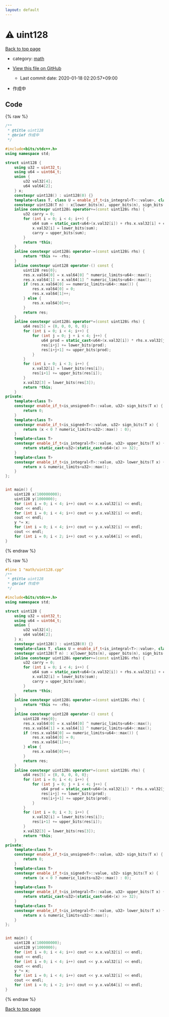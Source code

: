 ```yaml
---
layout: default
---
```


<!-- mathjax config similar to math.stackexchange -->
<script type="text/javascript" async
  src="https://cdnjs.cloudflare.com/ajax/libs/mathjax/2.7.5/MathJax.js?config=TeX-MML-AM_CHTML">
</script>
<script type="text/x-mathjax-config">
  MathJax.Hub.Config({
    TeX: { equationNumbers: { autoNumber: "AMS" }},
    tex2jax: {
      inlineMath: [ ['$','$'] ],
      processEscapes: true
    },
    "HTML-CSS": { matchFontHeight: false },
    displayAlign: "left",
    displayIndent: "2em"
  });
</script>

<script type="text/javascript" src="https://cdnjs.cloudflare.com/ajax/libs/jquery/3.4.1/jquery.min.js"></script>
<script src="https://cdn.jsdelivr.net/npm/jquery-balloon-js@1.1.2/jquery.balloon.min.js" integrity="sha256-ZEYs9VrgAeNuPvs15E39OsyOJaIkXEEt10fzxJ20+2I=" crossorigin="anonymous"></script>
<script type="text/javascript" src="../../assets/js/copy-button.js"></script>
<link rel="stylesheet" href="../../assets/css/copy-button.css" />


# :warning: uint128

<a href="../../index.html">Back to top page</a>

* category: <a href="../../index.html#7e676e9e663beb40fd133f5ee24487c2">math</a>
* <a href="{{ site.github.repository_url }}/blob/master/math/uint128.cpp">View this file on GitHub</a>
    - Last commit date: 2020-01-18 02:20:57+09:00


* 作成中


## Code

<a id="unbundled"></a>
{% raw %}
```cpp
/**
 * @title uint128
 * @brief 作成中
 */

#include<bits/stdc++.h>
using namespace std;

struct uint128 {
	using u32 = uint32_t;
	using u64 = uint64_t;
	union {
		u32 val32[4];
		u64 val64[2];
	} x;
	constexpr uint128() : uint128(0) {}
	template<class T, class U = enable_if_t<is_integral<T>::value>, class V = enable_if_t<numeric_limits<T>::digits <= 64>>
	constexpr uint128(T n) : x{lower_bits(n), upper_bits(n), sign_bits(n), sign_bits(n)} {}
	inline constexpr uint128& operator+=(const uint128& rhs) {
		u32 carry = 0;
		for (int i = 0; i < 4; i++) {
			u64 sum = static_cast<u64>(x.val32[i]) + rhs.x.val32[i] + carry;
			x.val32[i] = lower_bits(sum);
			carry = upper_bits(sum);
		}
		return *this;
	}
	inline constexpr uint128& operator-=(const uint128& rhs) {
		return *this += -rhs;
	}
	inline constexpr uint128 operator-() const {
		uint128 res{0};
		res.x.val64[0] = x.val64[0] ^ numeric_limits<u64>::max();
		res.x.val64[1] = x.val64[1] ^ numeric_limits<u64>::max();
		if (res.x.val64[0] == numeric_limits<u64>::max()) {
			res.x.val64[0] = 0;
			res.x.val64[1]++;
		} else {
			res.x.val64[0]++;
		}
		return res;
	}
	inline constexpr uint128& operator*=(const uint128& rhs) {
		u64 res[5] = {0, 0, 0, 0, 0};
		for (int i = 0; i < 4; i++) {
			for (int j = 0; j + i < 4; j++) {
				u64 prod = static_cast<u64>(x.val32[i]) * rhs.x.val32[j];
				res[i+j] += lower_bits(prod);
				res[i+j+1] += upper_bits(prod);
			}
		}
		for (int i = 0; i < 3; i++) {
			x.val32[i] = lower_bits(res[i]);
			res[i+1] += upper_bits(res[i]);
		}
		x.val32[3] = lower_bits(res[3]);
		return *this;
	}
private:
	template<class T>
	constexpr enable_if_t<is_unsigned<T>::value, u32> sign_bits(T x) {
		return 0;
	}
	template<class T>
	constexpr enable_if_t<is_signed<T>::value, u32> sign_bits(T x) {
		return (x < 0 ? numeric_limits<u32>::max() : 0);
	}
	template<class T>
	constexpr enable_if_t<is_integral<T>::value, u32> upper_bits(T x) {
		return static_cast<u32>(static_cast<u64>(x) >> 32);
	}
	template<class T>
	constexpr enable_if_t<is_integral<T>::value, u32> lower_bits(T x) {
		return x & numeric_limits<u32>::max();
	}
};


int main() {
	uint128 x(100000000);
	uint128 y(1000000);
	for (int i = 0; i < 4; i++) cout << x.x.val32[i] << endl;
	cout << endl;
	for (int i = 0; i < 4; i++) cout << y.x.val32[i] << endl;
	cout << endl;
	y *= x;
	for (int i = 0; i < 4; i++) cout << y.x.val32[i] << endl;
	cout << endl;
	for (int i = 0; i < 2; i++) cout << y.x.val64[i] << endl;
}
```
{% endraw %}

<a id="bundled"></a>
{% raw %}
```cpp
#line 1 "math/uint128.cpp"
/**
 * @title uint128
 * @brief 作成中
 */

#include<bits/stdc++.h>
using namespace std;

struct uint128 {
	using u32 = uint32_t;
	using u64 = uint64_t;
	union {
		u32 val32[4];
		u64 val64[2];
	} x;
	constexpr uint128() : uint128(0) {}
	template<class T, class U = enable_if_t<is_integral<T>::value>, class V = enable_if_t<numeric_limits<T>::digits <= 64>>
	constexpr uint128(T n) : x{lower_bits(n), upper_bits(n), sign_bits(n), sign_bits(n)} {}
	inline constexpr uint128& operator+=(const uint128& rhs) {
		u32 carry = 0;
		for (int i = 0; i < 4; i++) {
			u64 sum = static_cast<u64>(x.val32[i]) + rhs.x.val32[i] + carry;
			x.val32[i] = lower_bits(sum);
			carry = upper_bits(sum);
		}
		return *this;
	}
	inline constexpr uint128& operator-=(const uint128& rhs) {
		return *this += -rhs;
	}
	inline constexpr uint128 operator-() const {
		uint128 res{0};
		res.x.val64[0] = x.val64[0] ^ numeric_limits<u64>::max();
		res.x.val64[1] = x.val64[1] ^ numeric_limits<u64>::max();
		if (res.x.val64[0] == numeric_limits<u64>::max()) {
			res.x.val64[0] = 0;
			res.x.val64[1]++;
		} else {
			res.x.val64[0]++;
		}
		return res;
	}
	inline constexpr uint128& operator*=(const uint128& rhs) {
		u64 res[5] = {0, 0, 0, 0, 0};
		for (int i = 0; i < 4; i++) {
			for (int j = 0; j + i < 4; j++) {
				u64 prod = static_cast<u64>(x.val32[i]) * rhs.x.val32[j];
				res[i+j] += lower_bits(prod);
				res[i+j+1] += upper_bits(prod);
			}
		}
		for (int i = 0; i < 3; i++) {
			x.val32[i] = lower_bits(res[i]);
			res[i+1] += upper_bits(res[i]);
		}
		x.val32[3] = lower_bits(res[3]);
		return *this;
	}
private:
	template<class T>
	constexpr enable_if_t<is_unsigned<T>::value, u32> sign_bits(T x) {
		return 0;
	}
	template<class T>
	constexpr enable_if_t<is_signed<T>::value, u32> sign_bits(T x) {
		return (x < 0 ? numeric_limits<u32>::max() : 0);
	}
	template<class T>
	constexpr enable_if_t<is_integral<T>::value, u32> upper_bits(T x) {
		return static_cast<u32>(static_cast<u64>(x) >> 32);
	}
	template<class T>
	constexpr enable_if_t<is_integral<T>::value, u32> lower_bits(T x) {
		return x & numeric_limits<u32>::max();
	}
};


int main() {
	uint128 x(100000000);
	uint128 y(1000000);
	for (int i = 0; i < 4; i++) cout << x.x.val32[i] << endl;
	cout << endl;
	for (int i = 0; i < 4; i++) cout << y.x.val32[i] << endl;
	cout << endl;
	y *= x;
	for (int i = 0; i < 4; i++) cout << y.x.val32[i] << endl;
	cout << endl;
	for (int i = 0; i < 2; i++) cout << y.x.val64[i] << endl;
}
```
{% endraw %}

<a href="../../index.html">Back to top page</a>

